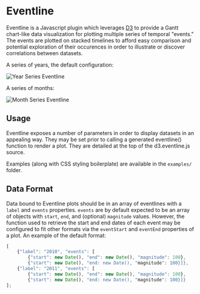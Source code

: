# Eventline

Eventline is a Javascript plugin which leverages [D3](http://d3js.org/) to provide a Gantt chart-like data visualization for plotting multiple series of temporal "events." The events are plotted on stacked timelines to afford easy comparison and potential exploration of their occurences in order to illustrate or discover correlations between datasets.

A series of years, the default configuration:

![Year Series Eventline](https://raw.github.com/jkomusin/d3-eventline/master/examples/year_demo.png)

A series of months:

![Month Series Eventline](https://raw.github.com/jkomusin/d3-eventline/master/examples/month_demo.png)

## Usage

Eventline exposes a number of parameters in order to display datasets in an appealing way. They may be set prior to calling a generated eventline() function to render a plot. They are detailed at the top of the d3.eventline.js source.

Examples (along with CSS styling boilerplate) are available in the `examples/` folder.

## Data Format

Data bound to Eventline plots should be in an array of eventlines with a `label` and `events` properties. `events` are by default expected to be an array of objects with `start`, `end`, and (optional) `magnitude` values. However, the function used to retrieve the start and end dates of each event may be configured to fit other formats via the `eventStart` and `eventEnd` properties of a plot. An example of the default format:

```js
[
    {"label": "2010", "events": [
        {"start": new Date(), "end": new Date(), "magnitude": 100},
        {"start": new Date(), "end: new Date(), "magnitude": 100}]},
    {"label": "2011", "events": [
        {"start": new Date(), "end": new Date(), "magnitude": 100},
        {"start": new Date(), "end: new Date(), "magnitude": 100}]}
];
```


